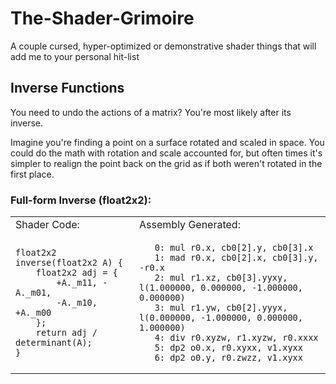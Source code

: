 # The-Shader-Grimoire
A couple cursed, hyper-optimized or demonstrative shader things that will add me to your personal hit-list

## Inverse Functions
You need to undo the actions of a matrix? You're most likely after its inverse.

Imagine you're finding a point on a surface rotated and scaled in space. You could do the math with rotation and scale accounted for,
but often times it's simpler to realign the point back on the grid as if both weren't rotated in the first place. 

### Full-form Inverse (float2x2):
<table>
<tr>
<td> Shader Code: </td> <td> Assembly Generated: </td>
</tr>

<td>
  
```hlsl
float2x2 inverse(float2x2 A) {
    float2x2 adj = {
        +A._m11, -A._m01,
        -A._m10, +A._m00
    };
    return adj / determinant(A);
}
```

</td>
<td>
  
```hlsl
   0: mul r0.x, cb0[2].y, cb0[3].x
   1: mad r0.x, cb0[2].x, cb0[3].y, -r0.x
   2: mul r1.xz, cb0[3].yyxy, l(1.000000, 0.000000, -1.000000, 0.000000)
   3: mul r1.yw, cb0[2].yyyx, l(0.000000, -1.000000, 0.000000, 1.000000)
   4: div r0.xyzw, r1.xyzw, r0.xxxx
   5: dp2 o0.x, r0.xyxx, v1.xyxx
   6: dp2 o0.y, r0.zwzz, v1.xyxx
```

</td>
</table>
